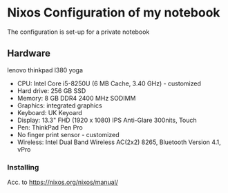 # Nixos Configuration of my notebook

The configuration is set-up for a private notebook

## Hardware
lenovo thinkpad l380 yoga
 * CPU: Intel Core i5-8250U (6 MB Cache, 3.40 GHz) - customized 
 * Hard drive: 256 GB SSD
 * Memory: 8 GB DDR4 2400 MHz SODIMM
 * Graphics: integrated graphics
 * Keyboard: UK Keyoard
 * Display: 13.3" FHD (1920 x 1080) IPS Anti-Glare 300nits, Touch
 * Pen: ThinkPad Pen Pro
 * No finger print sensor - customized
 * Wireless: Intel Dual Band Wireless AC(2x2) 8265, Bluetooth Version 4.1, vPro



### Installing

Acc. to https://nixos.org/nixos/manual/
